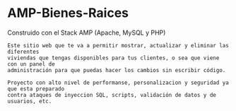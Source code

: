 # AMP-Bienes-Raices
  Construido con el Stack AMP (Apache, MySQL y PHP)

	Este sitio web que te va a permitir mostrar, actualizar y eliminar las diferentes 
	viviendas que tengas disponibles para tus clientes, o sea que viene con un panel de
	administración para que puedas hacer los cambios sin escribir código.

	Proyecto con alto nivel de performanse, personalizacion y seguridad ya que esta preparado
	contra ataques de inyeccion SQL, scripts, validación de datos y de usuarios, etc.
